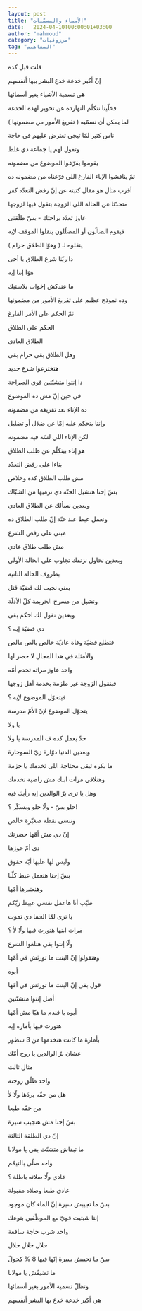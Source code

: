 ```yaml
---
layout: post
title: "الأسماء والمسمّيات"
date:   2024-04-10T00:00:01+03:00
author: "mahmoud"
category: "مرزوقيات"
tag: "المفاهيم"
---
```



قلت قبل كده

إنّ أكبر خدعة خدع البشر بيها أنفسهم

هي تسمية الأشياء بغير أسمائها




فخلّينا نتكلّم النهارده عن تحوير لهذه الخدعة

لما يمكن أن نسمّيه ( تفريغ الأمور من مضمونها )




ناس كتير لمّا تيجي تعترض عليهم في حاجة

وتقول لهم يا جماعة دي غلط

يقوموا يفرّغوا الموضوع من مضمونه

ثمّ يناقشوا الإناء الفارغ اللي فرّغناه من مضمونه ده




أقرب مثال هو مقال كتبته عن إنّ رفض التعدّد كفر

متحدّثا عن الحالة اللي الزوجة بتقول فيها لزوجها

عاوز تعدّد براحتك - بسّ طلّقني




فيقوم الضالّون أو المضلّلون ينقلوا الموقف لإيه

ينقلوه لـ ( وهوّا الطلاق حرام )

دا ربّنا شرع الطلاق يا أخي

هوّا إنتا إيه

ما عندكش إخوات بلاستيك




وده نموذج عظيم على تفريغ الأمور من مضمونها

ثمّ الحكم على الأمر الفارغ




الحكم على الطلاق

الطلاق العادي

وهل الطلاق بقى حرام بقى

هتخترعوا شرع جديد

دا إنتوا متشتّتين قوي الصراحة




في حين إنّ مش ده الموضوع

ده الإناء بعد تفريغه من مضمونه

وإنتا بتحكم عليه إمّا عن ضلال أو تضليل




لكن الإناء اللي لسّه فيه مضمونه

هو إناء بيتكلّم عن طلب الطلاق

بناءا على رفض التعدّد

مش طلب الطلاق كده وخلاص




بسّ إحنا هنشيل الحتّة دي نرميها من الشبّاك

وبعدين نسألك عن الطلاق العادي

ونعمل عبط عند حتّة إنّ طلب الطلاق ده

مبني على رفض الشرع

مش طلب طلاق عادي




وبعدين نحاول نزنقك تجاوب على الحالة الأولى

بظروف الحالة التانية




يعني نجيب لك قضيّة قتل

ونشيل من مسرح الجريمة كلّ الأدلّة

وبعدين نقول لك احكم بقى

دي قضيّة إيه ؟

فتطلع قضيّة وفاة عاديّة خالص بالص مالص




والأمثلة في هذا المجال لا حصر لها

واحد عاوز مراته تخدم أمّه

فبنقول الزوجة غير ملزمة بخدمة أهل زوجها

فيتحوّل الموضوع لإيه ؟




يتحوّل الموضوع لإنّ الأمّ مدرسة

يا ولا

حدّ يعمل كده ف المدرسة يا ولا




وبعدين الدنيا دوّارة زيّ السوجارة

ما بكره تبقي محتاجة اللي تخدمك يا جزمة

وهتلاقي مرات ابنك مش راضية تخدمك




وهل يا ترى برّ الوالدين إيه رأيك فيه

حلو بسّ - ولّا حلو وبسكّر ؟!




وننسى نقطة صغيّرة خالص

إنّ دي مش أمّها حضرتك

دي أمّ جوزها

وليس لها عليها أيّة حقوق




بسّ إحنا هنعمل عبط كلّنا

وهنعتبرها أمّها




طيّب أنا هاعمل نفسي عبيط زيّكم

يا ترى لمّا الحما دي تموت

مرات ابنها هتورث فيها ولّا لأ ؟

ولّا إنتوا بقى هتلغوا الشرع

وهتقولوا إنّ البنت ما تورثش في أمّها




أيوه

قول بقى إنّ البنت ما تورثش في أمّها

أصل إنتوا متشتّتين




أيوه يا فندم ما هيّا مش أمّها

هتورث فيها بأمارة إيه

بأمارة ما كانت هتخدمها من 3 سطور

عشان برّ الوالدين يا روح أمّك




مثال ثالث

واحد طلّق زوجته

هل من حقّه يردّها ولّا لأ

من حقّه طبعا




بسّ إحنا مش هنجيب سيرة

إنّ دي الطلقة الثالثة

ما تبقاش متشتّت بقى يا مولانا




واحد صلّى بالتيمّم

عادي ولّا صلاته باطلة ؟

عادي طبعا وصلاه مقبولة

بسّ ما تجيبش سيرة إنّ الماء كان موجود

إنتا شيتيت قويّ مع الموظّفين بتوعك




واحد شرب حاجة ساقعة

حلال حلال حلال

بسّ ما تحيبش سيرة إنّها فيها 8 % كحولّ

ما تضيقّش يا مولانا




وتظلّ تسمية الأمور بغير أسمائها

هي أكبر خدعة خدع بها البشر أنفسهم
